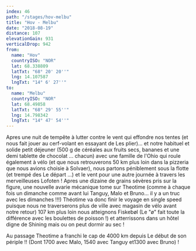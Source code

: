 ```yaml
---
index: 46
path: "/stages/hov-melbu"
title: "Hov - Melbu"
date: "2018-08-19"
distance: 107
elevationGain: 931
verticalDrop: 942
from:
  name: "Hov"
  countryISO: "NOR"
  lat: 68.338809
  latTxt: "68° 20' 20''"
  lng: 14.107587
  lngTxt: "14° 6' 27''"
to:
  name: "Melbu"
  countryISO: "NOR"
  lat: 68.49858
  latTxt: "68° 29' 55''"
  lng: 14.798342
  lngTxt: "14° 47' 54''"
---
```


Apres une nuit de tempête à lutter contre le vent qui effondre nos tentes (et nous fait jouer au cerf-volant en essayant de Les plier)... et notre habituel et solide petit déjeuner (500 g de céréales aux fruits secs, bananes et une demi tablette de chocolat ... chacun) avec une famille de l'Ohio qui roule également à vélo (et que nous retrouverons 50 km plus loin dans la pizzeria que nous avions choisie à Solvaer), nous partons péniblement sous la flotte (et trempé des Le départ ...) et le vent pour une autre journée à travers les merveilleuses Lofoten ! Apres une dizaine de grains sévères pris sur la figure, une nouvelle avarie mécanique tome sur Theotime (comme à chaque fois un dimanche comme avant lui Tanguy, Malo et Bruno... il y a un truc avec les dimanches !!!) Théotime va  donc finir le voyage en single speed puisque nous ne traverserons plus de ville avec magasin de vélo avant notre retour) 107 km plus loin nous atteignons Fiskebøl (Le "ø" fait toute la différence avec les boulettes de poisson !) et atterrissons dans un hôtel digne de Shining mais ou on peut dormir au sec !

Au passage Theotime a franchi le cap de 4000 km depuis Le début de son périple !! (Dont 1700 avec Malo, 1540 avec Tanguy et1300 avec Bruno) !
